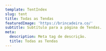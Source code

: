 ```yaml
---
template: TentIndex
slug: tent
title: Todas as Tendas
featuredImage: 'https://brincadeira.co/'
subtitle: Subtítulo para a página de Tendas.
meta:
  description: Meta tag de descrição.
  title: Todas as Tendas
---
```

